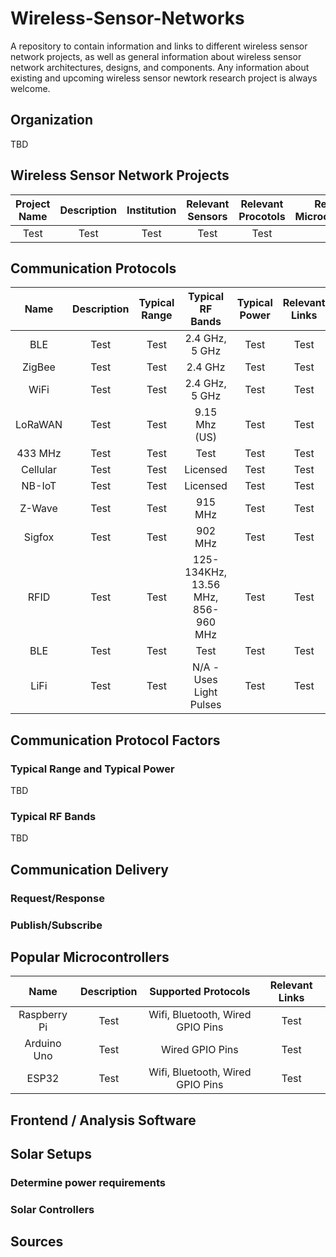 # Wireless-Sensor-Networks
A repository to contain information and links to different wireless sensor network projects, as well as general information about wireless sensor network architectures, designs, and components. Any information about existing and upcoming wireless sensor newtork research project is always welcome. 

## Organization 
TBD

## Wireless Sensor Network Projects 
| Project Name | Description | Institution | Relevant Sensors | Relevant Procotols | Relevant Microcontrollers | Deployment Info | Links |
| :-------: | :-------: | :-------: | :-------: | :-------: | :-------: | :-------: | :-------: | 
| Test | Test | Test | Test | Test | Test | Test | Test | 



## Communication Protocols 
| Name | Description | Typical Range | Typical RF Bands | Typical Power | Relevant Links |
| :-------: | :-------: | :-------: | :-------: | :-------: | :-------: |
| BLE | Test| Test | 2.4 GHz, 5 GHz  | Test | Test |
| ZigBee | Test | Test | 2.4 GHz | Test | Test |
| WiFi | Test | Test | 2.4 GHz, 5 GHz | Test | Test |
| LoRaWAN | Test | Test | 9.15 Mhz (US) | Test | Test |
| 433 MHz | Test | Test | Test | Test | Test |
| Cellular | Test | Test | Licensed | Test | Test |
| NB-IoT | Test | Test | Licensed | Test | Test |
| Z-Wave | Test | Test | 915 MHz | Test | Test |
| Sigfox | Test | Test | 902 MHz | Test | Test |
| RFID | Test | Test | 125-134KHz, 13.56 MHz, 856-960 MHz | Test | Test |
| BLE | Test | Test | Test | Test | Test |
| LiFi | Test | Test | N/A - Uses Light Pulses | Test | Test |

## Communication Protocol Factors 
### Typical Range and Typical Power
TBD
### Typical RF Bands 
TBD 

## Communication Delivery 
### Request/Response 

### Publish/Subscribe 

## Popular Microcontrollers 
| Name | Description | Supported Protocols |  Relevant Links |
| :-------: | :-------: | :-------: | :-------: | 
| Raspberry Pi | Test | Wifi, Bluetooth, Wired GPIO Pins | Test | 
| Arduino Uno | Test | Wired GPIO Pins | Test | 
| ESP32 | Test | Wifi, Bluetooth, Wired GPIO Pins | Test | 


## Frontend / Analysis Software

## Solar Setups 
### Determine power requirements

### Solar Controllers 

## Sources 